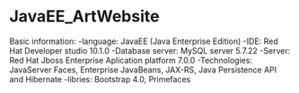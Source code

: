 # JavaEE_ArtWebsite

Basic information:
-language: JavaEE (Java Enterprise Edition)
-IDE: Red Hat Developer studio 10.1.0
-Database server: MySQL server 5.7.22
-Server: Red Hat Jboss Enterprise Aplication platform 7.0.0
-Technologies: JavaServer Faces, Enterprise JavaBeans, JAX-RS, Java Persistence API and Hibernate
-libries: Bootstrap 4.0, Primefaces